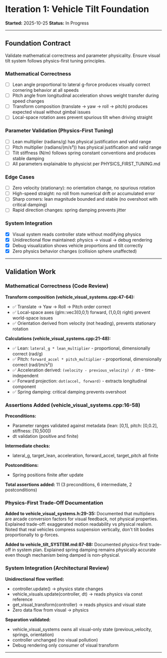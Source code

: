 # Iteration 1: Vehicle Tilt Foundation

**Started:** 2025-10-25
**Status:** In Progress

---

<!-- BEGIN: ITERATE/CONTRACT -->
## Foundation Contract

Validate mathematical correctness and parameter physicality. Ensure visual tilt system follows physics-first tuning principles.

### Mathematical Correctness
- [ ] Lean angle proportional to lateral g-force produces visually correct cornering behavior at all speeds
- [ ] Pitch angle from longitudinal acceleration shows weight transfer during speed changes
- [ ] Transform composition (translate → yaw → roll → pitch) produces expected visual without gimbal issues
- [ ] Local-space rotation axes prevent spurious tilt when driving straight

### Parameter Validation (Physics-First Tuning)
- [ ] Lean multiplier (radians/g) has physical justification and valid range
- [ ] Pitch multiplier (radians/(m/s²)) has physical justification and valid range
- [ ] Tilt stiffness (N/m) follows spring constant conventions and produces stable damping
- [ ] All parameters explainable to physicist per PHYSICS_FIRST_TUNING.md

### Edge Cases
- [ ] Zero velocity (stationary): no orientation change, no spurious rotation
- [ ] High-speed straight: no roll from numerical drift or accumulated error
- [ ] Sharp corners: lean magnitude bounded and stable (no overshoot with critical damping)
- [ ] Rapid direction changes: spring damping prevents jitter

### System Integration
- [x] Visual system reads controller state without modifying physics
- [x] Unidirectional flow maintained: physics → visual → debug rendering
- [x] Debug visualization shows vehicle proportions and tilt correctly
- [x] Zero physics behavior changes (collision sphere unaffected)
<!-- END: ITERATE/CONTRACT -->

---

<!-- BEGIN: ITERATE/VALIDATION -->
## Validation Work

### Mathematical Correctness (Code Review)

**Transform composition (vehicle_visual_systems.cpp:47-64):**
- ✅ Translate → Yaw → Roll → Pitch order correct
- ✅ Local-space axes (glm::vec3(0,0,1) forward, (1,0,0) right) prevent world-space issues
- ✅ Orientation derived from velocity (not heading), prevents stationary rotation

**Calculations (vehicle_visual_systems.cpp:21-48):**
- ✅ Lean: `lateral_g * lean_multiplier` - proportional, dimensionally correct (rad/g)
- ✅ Pitch: `forward_accel * pitch_multiplier` - proportional, dimensionally correct (rad/(m/s²))
- ✅ Acceleration derived: `(velocity - previous_velocity) / dt` - time-independent
- ✅ Forward projection: `dot(accel, forward)` - extracts longitudinal component
- ✅ Spring damping: critical damping prevents overshoot

### Assertions Added (vehicle_visual_systems.cpp:16-58)

**Preconditions:**
- Parameter ranges validated against metadata (lean: [0,1], pitch: [0,0.2], stiffness: [10,500])
- dt validation (positive and finite)

**Intermediate checks:**
- lateral_g, target_lean, acceleration, forward_accel, target_pitch all finite

**Postconditions:**
- Spring positions finite after update

**Total assertions added:** 11 (3 preconditions, 6 intermediate, 2 postconditions)

### Physics-First Trade-Off Documentation

**Added to vehicle_visual_systems.h:29-35:**
Documented that multipliers are arcade conversion factors for visual feedback, not physical properties. Explained trade-off: exaggerated motion readability vs physical realism. Noted that real vehicles compress suspension vertically, don't tilt bodies proportionally to g-forces.

**Added to vehicle_tilt_SYSTEM.md:87-88:**
Documented physics-first trade-off in system plan. Explained spring damping remains physically accurate even though mechanism being damped is non-physical.

### System Integration (Architectural Review)

**Unidirectional flow verified:**
- controller.update() → physics state changes
- vehicle_visuals.update(controller, dt) → reads physics via const reference
- get_visual_transform(controller) → reads physics and visual state
- Zero data flow from visual → physics

**Separation validated:**
- vehicle_visual_systems owns all visual-only state (previous_velocity, springs, orientation)
- controller unchanged (no visual pollution)
- Debug rendering only consumer of visual transform
<!-- END: ITERATE/VALIDATION -->

---
